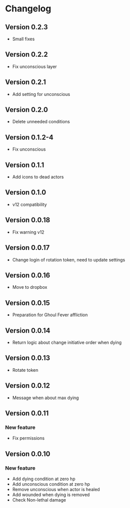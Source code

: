 # Changelog

## Version 0.2.3
- Small fixes

## Version 0.2.2
- Fix unconscious layer

## Version 0.2.1
- Add setting for unconscious 

## Version 0.2.0
- Delete unneeded conditions

## Version 0.1.2-4
- Fix unconscious

## Version 0.1.1
- Add icons to dead actors

## Version 0.1.0
- v12 compatibility

## Version 0.0.18
- Fix warning v12

## Version 0.0.17
- Change login of rotation token, need to update settings

## Version 0.0.16
- Move to dropbox

## Version 0.0.15
- Preparation for Ghoul Fever affliction

## Version 0.0.14
- Return logic about change initiative order when dying

## Version 0.0.13
- Rotate token

## Version 0.0.12
- Message when about max dying

## Version 0.0.11

### New feature
- Fix permissions

## Version 0.0.10

### New feature
- Add dying condition at zero hp
- Add unconscious condition at zero hp
- Remove unconscious when actor is healed
- Add wounded when dying is removed
- Check  Non-lethal damage